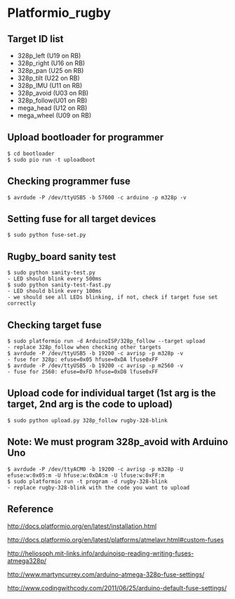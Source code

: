# Platformio_rugby

## Target ID list
   * 328p_left  (U19 on RB)
   * 328p_right (U16 on RB)
   * 328p_pan   (U25 on RB)
   * 328p_tilt  (U22 on RB)
   * 328p_IMU   (U11 on RB)
   * 328p_avoid (U03 on RB)
   * 328p_follow(U01 on RB) 
   * mega_head  (U12 on RB)
   * mega_wheel (U09 on RB)

## Upload bootloader for programmer
    $ cd bootloader
    $ sudo pio run -t uploadboot

## Checking programmer fuse
    $ avrdude -P /dev/ttyUSB5 -b 57600 -c arduino -p m328p -v

## Setting fuse for all target devices
    $ sudo python fuse-set.py

## Rugby_board sanity test 
    $ sudo python sanity-test.py 
    - LED should blink every 500ms
    $ sudo python sanity-test-fast.py 
    - LED should blink every 100ms
    - we should see all LEDs blinking, if not, check if target fuse set correctly

## Checking target fuse 
    $ sudo platformio run -d ArduinoISP/328p_follow --target upload
    - replace 328p_follow when checking other targets
    $ avrdude -P /dev/ttyUSB5 -b 19200 -c avrisp -p m328p -v
    - fuse for 328p: efuse=0x05 hfuse=0xDA lfuse0xFF
    $ avrdude -P /dev/ttyUSB5 -b 19200 -c avrisp -p m2560 -v
    - fuse for 2560: efuse=0xFD hfuse=0xD8 lfuse0xFF

## Upload code for individual target (1st arg is the target, 2nd arg is the code to upload)
    $ sudo python upload.py 328p_follow rugby-328-blink 

## Note: We must program 328p_avoid with Arduino Uno
    $ avrdude -P /dev/ttyACM0 -b 19200 -c avrisp -p m328p -U efuse:w:0x05:m -U hfuse:w:0xDA:m -U lfuse:w:0xFF:m
    $ sudo platformio run -t program -d rugby-328-blink
    - replace rugby-328-blink with the code you want to upload
    
## Reference 
  http://docs.platformio.org/en/latest/installation.html
  
  http://docs.platformio.org/en/latest/platforms/atmelavr.html#custom-fuses

  http://heliosoph.mit-links.info/arduinoisp-reading-writing-fuses-atmega328p/
  
  http://www.martyncurrey.com/arduino-atmega-328p-fuse-settings/
  
  http://www.codingwithcody.com/2011/06/25/arduino-default-fuse-settings/
